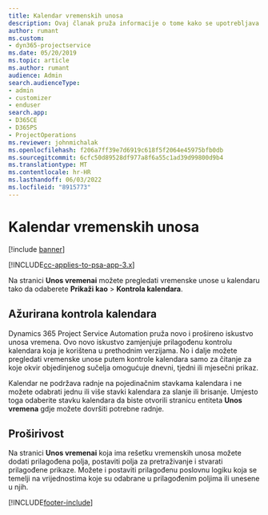```yaml
---
title: Kalendar vremenskih unosa
description: Ovaj članak pruža informacije o tome kako se upotrebljava kalendar vremenskih unosa.
author: rumant
ms.custom:
- dyn365-projectservice
ms.date: 05/20/2019
ms.topic: article
ms.author: rumant
audience: Admin
search.audienceType:
- admin
- customizer
- enduser
search.app:
- D365CE
- D365PS
- ProjectOperations
ms.reviewer: johnmichalak
ms.openlocfilehash: f206a7ff39e7d6919c618f5f2064e45975bfb0db
ms.sourcegitcommit: 6cfc50d89528df977a8f6a55c1ad39d99800d9b4
ms.translationtype: MT
ms.contentlocale: hr-HR
ms.lasthandoff: 06/03/2022
ms.locfileid: "8915773"
---
```

# <a name="time-entry-calendar"></a>Kalendar vremenskih unosa

[!include [banner](../includes/psa-now-project-operations.md)]

[!INCLUDE[cc-applies-to-psa-app-3.x](../includes/cc-applies-to-psa-app-3x.md)]

Na stranici **Unos vremenai** možete pregledati vremenske unose u kalendaru tako da odaberete **Prikaži kao** \> **Kontrola kalendara**.

## <a name="updated-calendar-control"></a>Ažurirana kontrola kalendara

Dynamics 365 Project Service Automation pruža novo i prošireno iskustvo unosa vremena. Ovo novo iskustvo zamjenjuje prilagođenu kontrolu kalendara koja je korištena u prethodnim verzijama. No i dalje možete pregledati vremenske unose putem kontrole kalendara samo za čitanje za koje okvir objedinjenog sučelja omogućuje dnevni, tjedni ili mjesečni prikaz.

Kalendar ne podržava radnje na pojedinačnim stavkama kalendara i ne možete odabrati jednu ili više stavki kalendara za slanje ili brisanje. Umjesto toga odaberite stavku kalendara da biste otvorili stranicu entiteta **Unos vremena** gdje možete dovršiti potrebne radnje.

## <a name="extensibility"></a>Proširivost

Na stranici **Unos vremenai** koja ima rešetku vremenskih unosa možete dodati prilagođena polja, postaviti polja za pretraživanje i stvarati prilagođene prikaze. Možete i postaviti prilagođenu poslovnu logiku koja se temelji na vrijednostima koje su odabrane u prilagođenim poljima ili unesene u njih.


[!INCLUDE[footer-include](../includes/footer-banner.md)]
